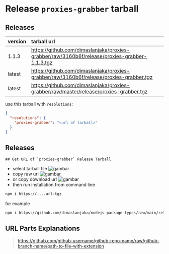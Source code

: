 # Release `proxies-grabber` tarball
## Releases
| version | tarball url |
| :--- | :--- |
| 1.1.3 | https://github.com/dimaslanjaka/proxies-grabber/raw/3160b6f/release/proxies-grabber-1.1.3.tgz |
| latest | https://github.com/dimaslanjaka/proxies-grabber/raw/3160b6f/release/proxies-grabber.tgz |
| latest | https://github.com/dimaslanjaka/proxies-grabber/raw/master/release/proxies-grabber.tgz |

use this tarball with `resolutions`:
```json
{
  "resolutions": {
    "proxies-grabber": "<url of tarball>"
  }
}
```

## Releases

    ## Get URL of `proxies-grabber` Release Tarball
- select tarball file
![gambar](https://user-images.githubusercontent.com/12471057/203216375-8af4b5d9-00c2-40fb-8d3d-d220beaabd46.png)
- copy raw url
![gambar](https://user-images.githubusercontent.com/12471057/203216508-7590cbb9-a1ce-47d6-96ca-8d82149f0762.png)
- or copy download url
![gambar](https://user-images.githubusercontent.com/12471057/203216541-3807d2c3-5213-49f3-b93d-c626dbae3b2e.png)
- then run installation from command line
```bash
npm i https://....url-tgz
```
for example
```bash
npm i https://github.com/dimaslanjaka/nodejs-package-types/raw/main/release/nodejs-package-types.tgz
```

## URL Parts Explanations
> https://github.com/github-username/github-repo-name/raw/github-branch-name/path-to-file-with-extension